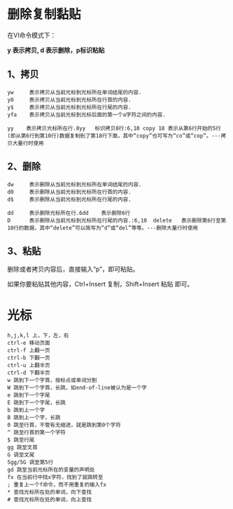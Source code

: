 # 删除复制黏贴

在VI命令模式下：

**y 表示拷贝, d 表示删除，p标识粘贴**

## 1、拷贝

```
yw     表示拷贝从当前光标到光标所在单词结尾的内容.
y0     表示拷贝从当前光标到光标所在行首的内容.
y$     表示拷贝从当前光标到光标所在行尾的内容.
yfa    表示拷贝从当前光标到光标后面的第一个a字符之间的内容.

yy    表示拷贝光标所在行.8yy   标识拷贝8行:6,10 copy 18 表示从第6行开始的5行(即从第6行到第10行)数据复制到了第18行下面，其中“copy”也可写为“co”或“cop”。---拷贝大量行时使用
```



## 2、删除

```
dw     表示删除从当前光标到光标所在单词结尾的内容.
d0     表示删除从当前光标到光标所在行首的内容.
d$     表示删除从当前光标到光标所在行尾的内容.

dd     表示删除光标所在行.6dd    表示删除6行
D      表示删除从当前光标到光标所在行尾的内容.:6,10  delete   表示删除第6行至第10行的数据，其中“delete”可以简写为“d”或“del”等等。---删除大量行时使用
```

## 3、粘贴

删除或者拷贝内容后，直接输入“p”，即可粘贴。

如果你要粘贴其他内容，Ctrl+Insert 复制，Shift+Insert 粘贴 即可。

# 光标

```
h,j,k,l 上，下，左，右
ctrl-e 移动页面
ctrl-f 上翻一页
ctrl-b 下翻一页
ctrl-u 上翻半页
ctrl-d 下翻半页
w 跳到下一个字首，按标点或单词分割
W 跳到下一个字首，长跳，如end-of-line被认为是一个字
e 跳到下一个字尾
E 跳到下一个字尾，长跳
b 跳到上一个字
B 跳到上一个字，长跳
0 跳至行首，不管有无缩进，就是跳到第0个字符
^ 跳至行首的第一个字符
$ 跳至行尾
gg 跳至文首
G 调至文尾
5gg/5G 调至第5行
gd 跳至当前光标所在的变量的声明处
fx 在当前行中找x字符，找到了就跳转至
; 重复上一个f命令，而不用重复的输入fx
* 查找光标所在处的单词，向下查找
# 查找光标所在处的单词，向上查找
```

